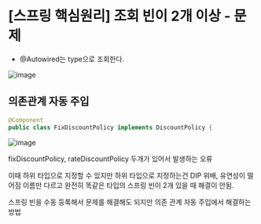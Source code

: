 # [스프링 핵심원리] 조회 빈이 2개 이상 - 문제

- @Autowired는 type으로 조회한다.

![image](https://user-images.githubusercontent.com/37948906/143669449-e46b0034-9714-40c7-9d51-80ae675e6210.png)

## 의존관계 자동 주입

```java
@Component
public class FixDiscountPolicy implements DiscountPolicy {
```

![image](https://user-images.githubusercontent.com/37948906/143669497-9f9147ce-8456-4c9c-93a0-479738358ee2.png)

fixDiscountPolicy, rateDiscountPolicy 두개가 있어서 발생하는 오류

이때 하위 타입으로 지정할 수 있지만 하위 타입으로 지정하는건 DIP 위배, 유연성이 떨어짐
이름만 다르고 완전히 똑같은 타입의 스프링 빈이 2개 있을 때 해결이 안됨.

스프링 빈을 수동 등록해서 문제를 해결해도 되지만 의존 관계 자동 주입에서 해결하는 방법
